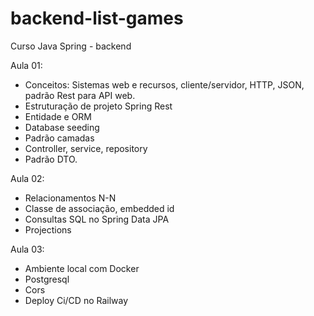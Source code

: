 # backend-list-games
Curso Java Spring - backend

Aula 01:
- Conceitos: Sistemas web e recursos, cliente/servidor, HTTP, JSON, padrão Rest para API web.
- Estruturação de projeto Spring Rest
- Entidade e ORM
- Database seeding
- Padrão camadas
- Controller, service, repository
- Padrão DTO.

Aula 02:
- Relacionamentos N-N
- Classe de associação, embedded id
- Consultas SQL no Spring Data JPA
- Projections

Aula 03:
- Ambiente local com Docker
- Postgresql
- Cors
- Deploy Ci/CD no Railway


